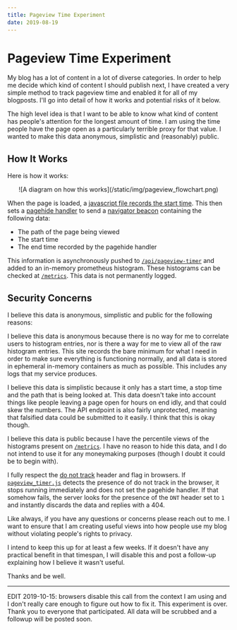 ```yaml
---
title: Pageview Time Experiment
date: 2019-08-19
---
```


# Pageview Time Experiment

My blog has a lot of content in a lot of diverse categories. In order to help me
decide which kind of content I should publish next, I have created a very
simple method to track pageview time and enabled it for all of my blogposts. I'll
go into detail of how it works and potential risks of it below.

The high level idea is that I want to be able to know what kind of content has
people's attention for the longest amount of time. I am using the time people
have the page open as a particularly terrible proxy for that value. I wanted to
make this data anonymous, simplistic and (reasonably) public.

## How It Works

Here is how it works:

<center>![A diagram on how this works](/static/img/pageview_flowchart.png)</center>

When the page is loaded, a [javascript file records the start time](/static/js/pageview_timer.js).
This then sets a [pagehide handler](https://developer.mozilla.org/en-US/docs/Web/API/Window/pagehide_event)
to send a [navigator beacon](https://developer.mozilla.org/en-US/docs/Web/API/Navigator/sendBeacon)
containing the following data:

- The path of the page being viewed
- The start time
- The end time recorded by the pagehide handler

This information is asynchronously pushed to [`/api/pageview-timer`](https://github.com/Xe/site/blob/91d7214b341088edba7a37a83a753e75ed02d7ad/cmd/site/pageview.go)
and added to an in-memory prometheus histogram. These histograms can be checked at 
[`/metrics`](/metrics). This data is not permanently logged.

## Security Concerns

I believe this data is anonymous, simplistic and public for the following reasons:

I believe this data is anonymous because there is no way for me to correlate users
to histogram entries, nor is there a way for me to view all of the raw histogram
entries. This site records the bare minimum for what I need in order to make sure
everything is functioning normally, and all data is stored in ephemeral in-memory
containers as much as possible. This includes any logs that my service produces.

I believe this data is simplistic because it only has a start time, a stop time
and the path that is being looked at. This data doesn't take into account things
like people leaving a page open for hours on end idly, and that could skew the
numbers. The API endpoint is also fairly unprotected, meaning that falsified data
could be submitted to it easily. I think that this is okay though.

I believe this data is public because I have the percentile views of the histograms
present on [`/metrics`](/metrics). I have no reason to hide this data, and I do not
intend to use it for any moneymaking purposes (though I doubt it could be to begin
with).

I fully respect the [do not track](https://allaboutdnt.com) header and flag in browsers.
If [`pageview_timer.js`](/static/js/pageview_timer.js) detects the presence of
do not track in the browser, it stops running immediately and does not set the pagehide
handler. If that somehow fails, the server looks for the presence of the `DNT` header
set to `1` and instantly discards the data and replies with a 404.

Like always, if you have any questions or concerns please reach out to me. I
want to ensure that I am creating useful views into how people use my blog
without violating people's rights to privacy.

I intend to keep this up for at least a few weeks. If it doesn't have any practical
benefit in that timespan, I will disable this and post a follow-up explaining how
I believe it wasn't useful.

Thanks and be well.

---

EDIT 2019-10-15: browsers disable this call from the context I am using and I don't 
really care enough to figure out how to fix it. This experiment is over. Thank you 
to everyone that participated. All data will be scrubbed and a followup will be 
posted soon.
